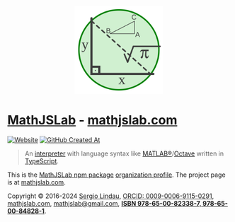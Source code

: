 <p align="center">
    <a href="https://mathjslab.com/" target="_blank" rel="noopener"><img src="https://github.com/MathJSLab/mathjslab-www/raw/main/site/img/mathjslab-logo.svg" alt="logo" width="200" height="200" /></a>
</p>

# [MathJSLab](https://mathjslab.com/) - [mathjslab.com](https://mathjslab.com/)

[![Website](https://img.shields.io/website?url=https%3A%2F%2Fmathjslab.com%2F)](https://mathjslab.com/)
[![GitHub Created At](https://img.shields.io/github/created-at/MathJSLab/mathjslab-www)](https://github.com/MathJSLab/.github)

> An [interpreter](https://en.wikipedia.org/wiki/Interpreter_(computing)) with language syntax like [MATLAB&reg;](https://www.mathworks.com/)/[Octave](https://www.gnu.org/software/octave/) written in [TypeScript](https://www.typescriptlang.org/).

This is the [MathJSLab npm package](https://www.npmjs.com/package/mathjslab) [organization profile](https://github.com/MathJSLab). The project page is at [mathjslab.com](https://mathjslab.com/).

Copyright &copy; 2016-2024 [Sergio Lindau](mailto:sergiolindau@gmail.com), [ORCID: 0009-0006-9115-0291](https://orcid.org/0009-0006-9115-0291), [mathjslab.com](https://mathjslab.com/), [mathjslab@gmail.com](mailto:mathjslab@gmail.com), **[ISBN 978-65-00-82338-7, 978-65-00-84828-1](https://grp.isbn-international.org/search/piid_solr?keys=978-65-00-82338-7)**.